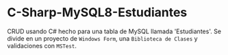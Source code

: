 # C-Sharp-MySQL8-Estudiantes
CRUD usando C# hecho para una tabla de MySQL llamada 'Estudiantes'. Se divide en un proyecto de `Windows Form`, una `Biblioteca de Clases` y validaciones con `MSTest`.
